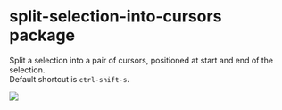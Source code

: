 # split-selection-into-cursors package

Split a selection into a pair of cursors, positioned at start and end of the selection.  
Default shortcut is `ctrl-shift-s`.

![](http://i.imgur.com/ZHRvXGQ.gif)
